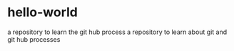 # hello-world
a repository to learn the git hub process
a repository to learn about git and git hub processes
